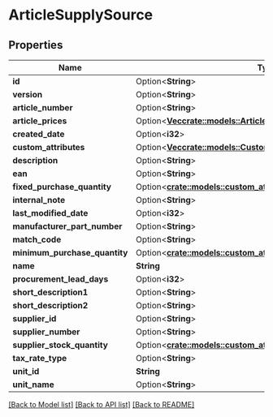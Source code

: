 # ArticleSupplySource

## Properties

Name | Type | Description | Notes
------------ | ------------- | ------------- | -------------
**id** | Option<**String**> |  | [optional]
**version** | Option<**String**> |  | [optional]
**article_number** | Option<**String**> |  | [optional]
**article_prices** | Option<[**Vec<crate::models::ArticlePriceWithoutSalesChannel>**](articlePriceWithoutSalesChannel.md)> |  | [optional]
**created_date** | Option<**i32**> |  | [optional]
**custom_attributes** | Option<[**Vec<crate::models::CustomAttribute>**](customAttribute.md)> |  | [optional]
**description** | Option<**String**> |  | [optional]
**ean** | Option<**String**> |  | [optional]
**fixed_purchase_quantity** | Option<[**crate::models::custom_attribute_definition::AttributeType**](decimal.md)> |  | [optional]
**internal_note** | Option<**String**> |  | [optional]
**last_modified_date** | Option<**i32**> |  | [optional]
**manufacturer_part_number** | Option<**String**> |  | [optional]
**match_code** | Option<**String**> |  | [optional]
**minimum_purchase_quantity** | Option<[**crate::models::custom_attribute_definition::AttributeType**](decimal.md)> |  | [optional]
**name** | **String** |  | 
**procurement_lead_days** | Option<**i32**> |  | [optional]
**short_description1** | Option<**String**> |  | [optional]
**short_description2** | Option<**String**> |  | [optional]
**supplier_id** | Option<**String**> |  | [optional]
**supplier_number** | Option<**String**> |  | [optional]
**supplier_stock_quantity** | Option<[**crate::models::custom_attribute_definition::AttributeType**](decimal.md)> |  | [optional]
**tax_rate_type** | Option<**String**> |  | [optional]
**unit_id** | **String** |  | 
**unit_name** | Option<**String**> |  | [optional]

[[Back to Model list]](../README.md#documentation-for-models) [[Back to API list]](../README.md#documentation-for-api-endpoints) [[Back to README]](../README.md)


